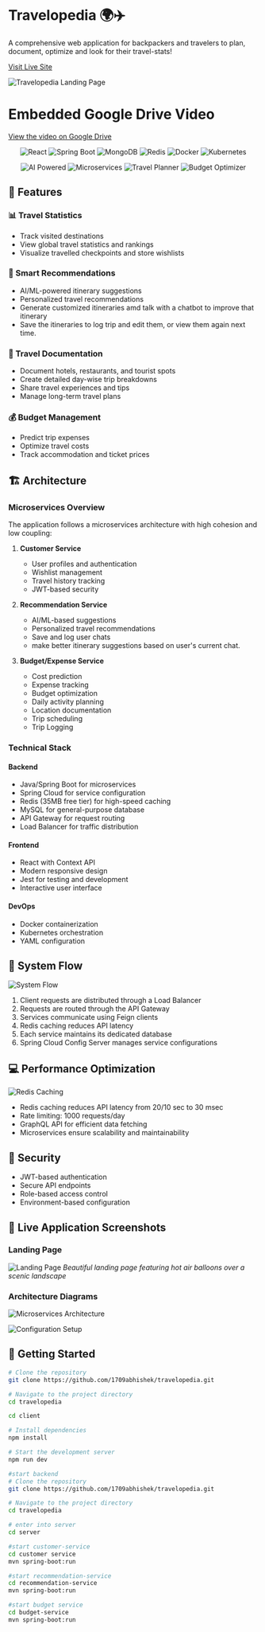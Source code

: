 # Travelopedia 🌍✈️

A comprehensive web application for backpackers and travelers to plan, document, optimize and look for their travel-stats!

[Visit Live Site](https://travelopedia-v1.vercel.app/)

![Travelopedia Landing Page](https://sjc.microlink.io/Go_faWJMEfoNs4GKzuirNS_gZFJoOMQJ1gvwUp6bJp1-5ImzT8RpZ7hFVf5O4hrH26tPi6gnFGDcNUn-jm6tMA.jpeg)

# Embedded Google Drive Video

[View the video on Google Drive](https://drive.google.com/file/d/17uzdlhhE1vQ5ZfkZ8RFu0jfGQIyaZr9y/preview)

<p align="center">
  <img src="https://img.shields.io/badge/React-20232A?style=for-the-badge&logo=react&logoColor=61DAFB" alt="React">
  <img src="https://img.shields.io/badge/Spring_Boot-F2F4F9?style=for-the-badge&logo=spring-boot" alt="Spring Boot">
  <img src="https://img.shields.io/badge/MongoDB-4EA94B?style=for-the-badge&logo=mongodb&logoColor=white" alt="MongoDB">
  <img src="https://img.shields.io/badge/redis-%23DD0031.svg?&style=for-the-badge&logo=redis&logoColor=white" alt="Redis">
  <img src="https://img.shields.io/badge/Docker-2CA5E0?style=for-the-badge&logo=docker&logoColor=white" alt="Docker">
  <img src="https://img.shields.io/badge/kubernetes-326ce5.svg?&style=for-the-badge&logo=kubernetes&logoColor=white" alt="Kubernetes">
</p>

<p align="center">
  <img src="https://img.shields.io/badge/AI_Powered-FF6F61?style=for-the-badge" alt="AI Powered">
  <img src="https://img.shields.io/badge/Microservices-1572B6?style=for-the-badge" alt="Microservices">
  <img src="https://img.shields.io/badge/Travel_Planner-4CAF50?style=for-the-badge" alt="Travel Planner">
  <img src="https://img.shields.io/badge/Budget_Optimizer-FFA500?style=for-the-badge" alt="Budget Optimizer">
</p>

## 🌟 Features

### 📊 Travel Statistics

- Track visited destinations
- View global travel statistics and rankings
- Visualize travelled checkpoints and store wishlists

### 🎯 Smart Recommendations

- AI/ML-powered itinerary suggestions
- Personalized travel recommendations
- Generate customized itineraries amd talk with a chatbot to improve that itinerary
- Save the itineraries to log trip and edit them, or view them again next time.

### 📝 Travel Documentation

- Document hotels, restaurants, and tourist spots
- Create detailed day-wise trip breakdowns
- Share travel experiences and tips
- Manage long-term travel plans

### 💰 Budget Management

- Predict trip expenses
- Optimize travel costs
- Track accommodation and ticket prices

## 🏗️ Architecture

### Microservices Overview

The application follows a microservices architecture with high cohesion and low coupling:

1. **Customer Service**

   - User profiles and authentication
   - Wishlist management
   - Travel history tracking
   - JWT-based security

2. **Recommendation Service**

   - AI/ML-based suggestions
   - Personalized travel recommendations
   - Save and log user chats
   - make better itinerary suggestions based on user's current chat.

3. **Budget/Expense Service**
   - Cost prediction
   - Expense tracking
   - Budget optimization
   - Daily activity planning
   - Location documentation
   - Trip scheduling
   - Trip Logging

### Technical Stack

#### Backend

- Java/Spring Boot for microservices
- Spring Cloud for service configuration
- Redis (35MB free tier) for high-speed caching
- MySQL for general-purpose database
- API Gateway for request routing
- Load Balancer for traffic distribution

#### Frontend

- React with Context API
- Modern responsive design
- Jest for testing and development
- Interactive user interface

#### DevOps

- Docker containerization
- Kubernetes orchestration
- YAML configuration

## 🔄 System Flow

![System Flow](./client/public/Microservice_3.png)

1. Client requests are distributed through a Load Balancer
2. Requests are routed through the API Gateway
3. Services communicate using Feign clients
4. Redis caching reduces API latency
5. Each service maintains its dedicated database
6. Spring Cloud Config Server manages service configurations

## 💻 Performance Optimization

![Redis Caching](./client/public/Microservice_4.png)

- Redis caching reduces API latency from 20/10 sec to 30 msec
- Rate limiting: 1000 requests/day
- GraphQL API for efficient data fetching
- Microservices ensure scalability and maintainability

## 🔐 Security

- JWT-based authentication
- Secure API endpoints
- Role-based access control
- Environment-based configuration

## 📸 Live Application Screenshots

### Landing Page

![Landing Page](https://sjc.microlink.io/Go_faWJMEfoNs4GKzuirNS_gZFJoOMQJ1gvwUp6bJp1-5ImzT8RpZ7hFVf5O4hrH26tPi6gnFGDcNUn-jm6tMA.jpeg)
_Beautiful landing page featuring hot air balloons over a scenic landscape_

### Architecture Diagrams

![Microservices Architecture](./client/public/Microservice_1.png)

![Configuration Setup](./client/public/Microservice_2.png)

## 🚀 Getting Started

```bash
# Clone the repository
git clone https://github.com/1709abhishek/travelopedia.git

# Navigate to the project directory
cd travelopedia

cd client

# Install dependencies
npm install

# Start the development server
npm run dev
```

```bash
#start backend
# Clone the repository
git clone https://github.com/1709abhishek/travelopedia.git

# Navigate to the project directory
cd travelopedia

# enter into server
cd server

#start customer-service
cd customer service
mvn spring-boot:run

#start recommendation-service
cd recommendation-service
mvn spring-boot:run

#start budget service
cd budget-service
mvn spring-boot:run
```
